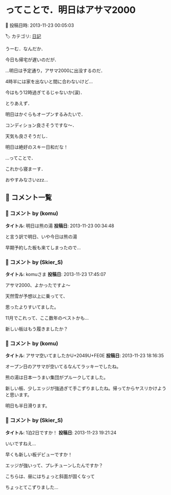 # ってことで．明日はアサマ2000

📅 投稿日時: 2013-11-23 00:05:03

🏷️ カテゴリ: [日記](cc4b5682fb7b8b144980957a978653fb0.md)

うーむ．なんだか．


今日も帰宅が遅いのだが．





…明日は予定通り，アサマ2000に出没するのだ．


4時半には家を出ないと間に合わないけど…


今はもう12時過ぎてるじゃないか(涙)．





とりあえず．


明日はかぐらもオープンするみたいで．


コンディション良さそうですな～．





天気も良さそうだし．


明日は絶好のスキー日和だな！





…ってことで．


これから寝まーす．


おやすみなさいzzz…

## 💬 コメント一覧

### 💬 コメント by (komu)
**タイトル**: 明日は熊の湯
**投稿日**: 2013-11-23 00:34:48

と言う訳で明日、いや今日は熊の湯

早期予約した板も来てしまったので…

### 💬 コメント by (Skier_S)
**タイトル**: komuさま
**投稿日**: 2013-11-23 17:45:07

アサマ2000、よかったですよ～

天然雪が予想以上に乗ってて、

思ったよりすいてました。



11月でこれって、ここ数年のベストかも…

新しい板はもう履きましたか？

### 💬 コメント by (komu)
**タイトル**: アサマ空いてましたかU+2049U+FE0E
**投稿日**: 2013-11-23 18:16:35

オープン日のアサマが空いてるなんてラッキーでしたね。

熊の湯は日本一うまい集団がプルークしてました。

新しい板、少しエッジが強過ぎて手こずりましたね。帰ってからヤスリかけようと思います。

明日も半日滑ります。

### 💬 コメント by (Skier_S)
**タイトル**: 1泊2日ですか！
**投稿日**: 2013-11-23 19:21:24

いいですねえ…

早くも新しい板デビューですか！

エッジが強いって、プレチューンしたんですか？



こちらは、昼にはちょっと斜面が固くなって

ちょっとてこずりました…

